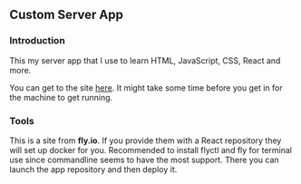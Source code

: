 ## Custom Server App
### Introduction
This my server app that I use to learn HTML, JavaScript, CSS, React and more.

You can get to the site [here](https://test-fly-io-dansan-holy-grass-1585.fly.dev).
It might take some time before you get in for the machine to get running.

### Tools
This is a site from **fly.io**. If you provide them with a React repository they will set up docker for you.
Recommended to install flyctl and fly for terminal use since commandline seems to have the most support. There you can launch the app repository and then deploy it.